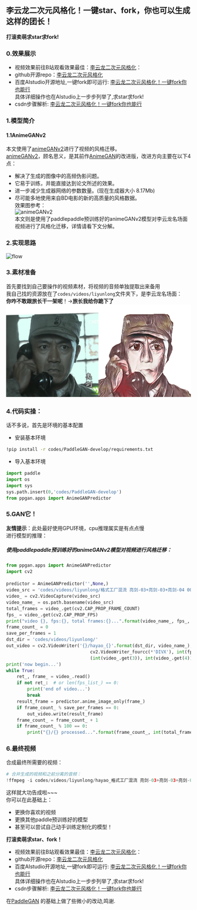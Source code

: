 
## 李云龙二次元风格化！一键star、fork，你也可以生成这样的团长！
**打滚卖萌求star求fork!**

### 0.效果展示

- 视频效果前往B站观看效果最佳：[李云龙二次元风格化](https://www.bilibili.com/video/bv1B54y187tY)：  
- github开源repo：[李云龙二次元风格化](https://github.com/oukohou/PaddleGAN-develop)    
- 百度AIstudio开源地址,一键fork即可运行:  [李云龙二次元风格化！一键fork你也能行](https://aistudio.baidu.com/aistudio/projectdetail/1671397)      
具体详细操作也在AIstudio上一步步列举了,求star求fork!    
- csdn步骤解析: [李云龙二次元风格化！一键fork你也能行](https://blog.csdn.net/oukohou/article/details/114936767)
  
  
  
### 1.模型简介  
#### 1.1AnimeGANv2  
本文使用了[animeGANv2](https://github.com/TachibanaYoshino/AnimeGANv2)进行了视频的风格迁移。    
[animeGANv2](https://github.com/TachibanaYoshino/AnimeGANv2)，顾名思义，是其前作[AnimeGAN](https://github.com/TachibanaYoshino/AnimeGAN)的改进版，改进方向主要在以下4点：  
- 解决了生成的图像中的高频伪影问题。  
- 它易于训练，并能直接达到论文所述的效果。  
- 进一步减少生成器网络的参数数量。(现在生成器大小 8.17Mb)  
- 尽可能多地使用来自BD电影的新的高质量的风格数据。    
效果图参考：    
![animeGANv2](https://ai-studio-static-online.cdn.bcebos.com/9c7e786bc4c64e8f80e4db28f4f0d8e8e7f640ed04d543a2b00f54dfeaeeb901)    
本文则是使用了paddlepaddle预训练好的animeGANv2模型对李云龙名场面视频进行了风格化迁移，详情请看下文分解。  

### 2.实现思路  
![flow](https://ai-studio-static-online.cdn.bcebos.com/3c956f9321d54abd907f07846cfe25acbe91bffdb14d4dd2a83a397f5024e2b0)  

### 3.素材准备  
首先要找到自己要操作的视频素材，将视频的音频单独提取出来备用  
我自己找的资源放在了`codes/videos/liyunlong`文件夹下，是李云龙名场面：    
**你咋不敢跟旅长干一架呢**！→**旅长我给你跪下了**
![名场面](docs/imgs/origin+cartoon.png)

### 4.代码实操：  
话不多说，首先是环境的基本配置  
- 安装基本环境    
```bash
!pip install -r codes/PaddleGAN-develop/requirements.txt
```
-  导入基本环境  
```python
import paddle 
import os 
import sys 
sys.path.insert(0,'codes/PaddleGAN-develop')
from ppgan.apps import AnimeGANPredictor
```

### 5.GAN它！  
**友情提示**：此处最好使用GPU环境，cpu推理属实是有点点慢  
进行模型的推理：  

##### 使用paddlepaddle预训练好的animeGANv2模型对视频进行风格迁移：  

```python
from ppgan.apps import AnimeGANPredictor
import cv2

predictor = AnimeGANPredictor('',None,)
video_src = 'codes/videos/liyunlong/格式工厂混流 亮剑-03+亮剑-03+亮剑-04 00_00_23-.mp4'
video_ = cv2.VideoCapture(video_src)
video_name_ = os.path.basename(video_src)
total_frames = video_.get(cv2.CAP_PROP_FRAME_COUNT)
fps_ = video_.get(cv2.CAP_PROP_FPS)
print("video {}, fps:{}, total frames:{}...".format(video_name_, fps_, total_frames))
frame_count_ = 0
save_per_frames = 1
dst_dir = 'codes/videos/liyunlong/'
out_video = cv2.VideoWriter('{}/hayao_{}'.format(dst_dir, video_name_),
                                cv2.VideoWriter_fourcc(*'DIVX'), int(fps_),
                                (int(video_.get(3)), int(video_.get(4))))
print('now begin...')
while True:
    ret_, frame_ = video_.read()
    if not ret_:  # or len(fps_list_) == 0:
        print('end of video...')
        break
    result_frame = predictor.anime_image_only(frame_)
    if frame_count_ % save_per_frames == 0:
        out_video.write(result_frame)
    frame_count_ = frame_count_ + 1
    if frame_count_ % 100 == 0:
        print("{}/{} processed...".format(frame_count_, int(total_frames)), flush=False)
```

### 6.最终视频  
合成最终所需要的视频：  

```python
# 合并生成的视频和之前分离的音频：
!ffmpeg -i codes/videos/liyunlong/hayao_格式工厂混流 亮剑-03+亮剑-03+亮剑-04 00_00_23-.mp4 -i codes/videos/liyunlong/音频1.aac -c:v copy -c:a aac -strict experimental codes/videos/liyunlong/李云龙二次元化.mp4
```
这样就大功告成啦~~~  
你可以在此基础上：  
- 更换你喜欢的视频  
- 更换其他paddle预训练好的模型  
- 甚至可以尝试自己动手训练定制化的模型！  

**打滚卖萌求star、fork！**  

- 视频效果前往B站观看效果最佳：[李云龙二次元风格化](https://www.bilibili.com/video/bv1B54y187tY)：   
- github开源repo：[李云龙二次元风格化](https://github.com/oukohou/PaddleGAN-develop)    
- 百度AIstudio开源地址,一键fork即可运行:  [李云龙二次元风格化！一键fork你也能行](https://aistudio.baidu.com/aistudio/projectdetail/1671397)      
具体详细操作也在AIstudio上一步步列举了,求star求fork!    
- csdn步骤解析: [李云龙二次元风格化！一键fork你也能行](https://blog.csdn.net/oukohou/article/details/114936767)


在[PaddleGAN](https://github.com/PaddlePaddle/PaddleGAN/blob/develop/README_cn.md) 的基础上做了些微小的改动,鸣谢.

